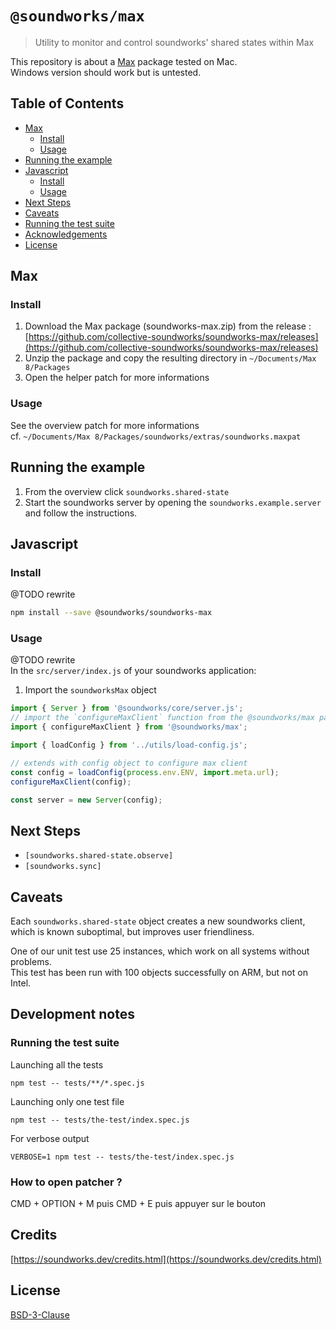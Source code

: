 # `@soundworks/max`

> Utility to monitor and control soundworks' shared states within Max

This repository is about a [Max](https://cycling74.com/products/max-features) package tested on Mac.  
Windows version should work but is untested.

## Table of Contents

<!-- toc -->

- [Max](#max)
  * [Install](#install)
  * [Usage](#usage)
- [Running the example](#running-the-example)
- [Javascript](#javascript)
  * [Install](#install-1)
  * [Usage](#usage-1)
- [Next Steps](#next-steps)
- [Caveats](#caveats)
- [Running the test suite](#running-the-test-suite)
- [Acknowledgements](#acknowledgements)
- [License](#license)

<!-- tocstop -->

## Max

### Install

1. Download the Max package (soundworks-max.zip) from the release :  
[https://github.com/collective-soundworks/soundworks-max/releases](https://github.com/collective-soundworks/soundworks-max/releases)
2. Unzip the package and copy the resulting directory in `~/Documents/Max 8/Packages`
3. Open the helper patch for more informations

### Usage

See the overview patch for more informations  
cf. `~/Documents/Max 8/Packages/soundworks/extras/soundworks.maxpat`

## Running the example

1. From the overview click `soundworks.shared-state`  
2. Start the soundworks server by opening the `soundworks.example.server`   
and follow the instructions.

## Javascript

### Install

@TODO rewrite  
```sh
npm install --save @soundworks/soundworks-max
```


### Usage

@TODO rewrite  
In the `src/server/index.js` of your soundworks application:

1. Import the `soundworksMax` object

```js
import { Server } from '@soundworks/core/server.js';
// import the `configureMaxClient` function from the @soundworks/max package
import { configureMaxClient } from '@soundworks/max';

import { loadConfig } from '../utils/load-config.js';

// extends with config object to configure max client
const config = loadConfig(process.env.ENV, import.meta.url);
configureMaxClient(config);

const server = new Server(config);
```

## Next Steps

- `[soundworks.shared-state.observe]`
- `[soundworks.sync]`

## Caveats

Each `soundworks.shared-state` object creates a new soundworks client, which is 
known suboptimal, but improves user friendliness.

One of our unit test use 25 instances, which work on all systems without problems.  
This test has been run with 100 objects successfully on ARM, but not on Intel.  

## Development notes

### Running the test suite

Launching all the tests

```
npm test -- tests/**/*.spec.js
```

Launching only one test file

```
npm test -- tests/the-test/index.spec.js
```

For verbose output

```
VERBOSE=1 npm test -- tests/the-test/index.spec.js
```

### How to open patcher ?

CMD + OPTION + M puis CMD + E puis appuyer sur le bouton

## Credits

[https://soundworks.dev/credits.html](https://soundworks.dev/credits.html)

## License

[BSD-3-Clause](./LICENSE)
